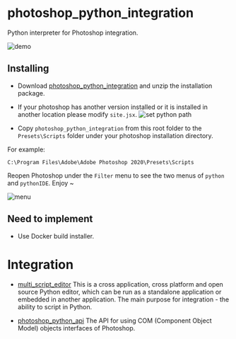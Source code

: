 photoshop_python_integration
============================

Python interpreter for Photoshop integration.

![demo](https://i.imgur.com/25TrzbV.gif)

Installing
----------
- Download [photoshop_python_integration](https://drive.google.com/open?id=1BUN9VzOLd7sccK_WMrNjK7XwoUCmVWoL) and unzip the installation package.

- If your photoshop has another version installed or it is installed in another
 location please modify `site.jsx`.
![set python path](https://i.imgur.com/xRmquQf.png)

- Copy `photoshop_python_integration` from this root folder to the 
`Presets\Scripts` folder under your photoshop installation directory.

For example:

`C:\Program Files\Adobe\Adobe Photoshop 2020\Presets\Scripts`

Reopen Photoshop under the `Filter` menu to see the two menus of `python` and `pythonIDE`. 
Enjoy ~

![menu](https://i.imgur.com/2IFyzwc.png)

Need to implement
-----------------
- Use Docker build installer.

Integration
===========

- [multi_script_editor](https://github.com/paulwinex/pw_MultiScriptEditor)
This is a cross application, cross platform and open source Python editor, 
which can be run as a standalone application or embedded in another 
application. The main purpose for integration - the ability to script in Python.

- [photoshop_python_api](https://github.com/loonghao/photoshop_python_api)
The API for using COM (Component Object Model) objects interfaces of Photoshop.
